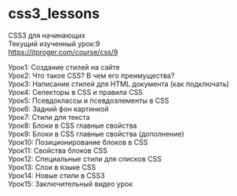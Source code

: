 # css3_lessons
CSS3 для начинающих <br />
Текущий изученный урок:9 <br />
https://itproger.com/course/css/9 <br />

Урок1:	 Создание стилей на сайте <br />
Урок2:   Что такое CSS? В чем его преимущества? <br />
Урок3:	 Написание стилей для HTML документа (как подключать) <br />
Урок4:	 Селекторы в CSS и правила CSS <br />
Урок5:	 Псевдоклассы и псевдоэлементы в CSS <br />
Урок6:	 Задний фон картинкой <br />
Урок7: 	 Стили для текста <br />
Урок8: 	 Блоки в CSS главные свойства <br />
Урок9: 	 Блоки в CSS главные свойства (дополнение) <br />
Урок10:	 Позиционирование блоков в CSS <br />
Урок11:	 Свойства блоков CSS <br />
Урок12:	 Специальные стили для списков CSS <br />
Урок13:	 Слои в языке CSS <br />
Урок14:	 Новые стили в CSS3 <br />
Урок15:	 Заключительный видео урок <br />